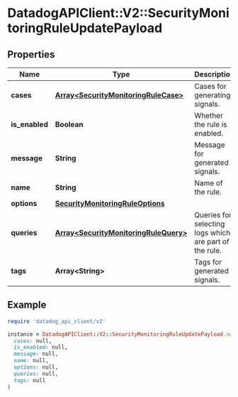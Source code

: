 # DatadogAPIClient::V2::SecurityMonitoringRuleUpdatePayload

## Properties

| Name | Type | Description | Notes |
| ---- | ---- | ----------- | ----- |
| **cases** | [**Array&lt;SecurityMonitoringRuleCase&gt;**](SecurityMonitoringRuleCase.md) | Cases for generating signals. | [optional] |
| **is_enabled** | **Boolean** | Whether the rule is enabled. | [optional] |
| **message** | **String** | Message for generated signals. | [optional] |
| **name** | **String** | Name of the rule. | [optional] |
| **options** | [**SecurityMonitoringRuleOptions**](SecurityMonitoringRuleOptions.md) |  | [optional] |
| **queries** | [**Array&lt;SecurityMonitoringRuleQuery&gt;**](SecurityMonitoringRuleQuery.md) | Queries for selecting logs which are part of the rule. | [optional] |
| **tags** | **Array&lt;String&gt;** | Tags for generated signals. | [optional] |

## Example

```ruby
require 'datadog_api_client/v2'

instance = DatadogAPIClient::V2::SecurityMonitoringRuleUpdatePayload.new(
  cases: null,
  is_enabled: null,
  message: null,
  name: null,
  options: null,
  queries: null,
  tags: null
)
```

